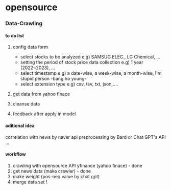# opensource
### Data-Crawling

#### to do list

1. config data form
   - select stocks to be analyzed
     e.g) SAMSUG ELEC., LG Chemical, ...
   - setting the period of stock price data collection
     e.g) 1 year (2022~2023), ...
   - select timestamp
     e.g) a date-wise, a week-wise, a month-wise, I'm stupid person -bang ho young- 
   - select extension type
     e.g) csv, tsv, txt, json,....

2. get data from yahoo finace
3. cleanse data
4. feedback after apply in model

#### aditional idea
correlation with news by naver api
preprocessing by Bard or Chat GPT's API
...

#### workflow
1. crawling with opensource API yfinance (yahoo finace) - done
2. get news data (make crawler) - done
3. make weight (pos-neg value by chat gpt)
4. merge data set !
   
